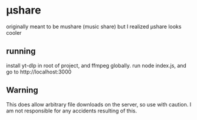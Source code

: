 # μshare
originally meant to be mushare (music share) but I realized μshare looks cooler

## running
install yt-dlp in root of project, and ffmpeg globally.
run node index.js, and go to http://localhost:3000

## Warning
This does allow arbitrary file downloads on the server, so use with caution. I am not responsible for any accidents resulting of this.